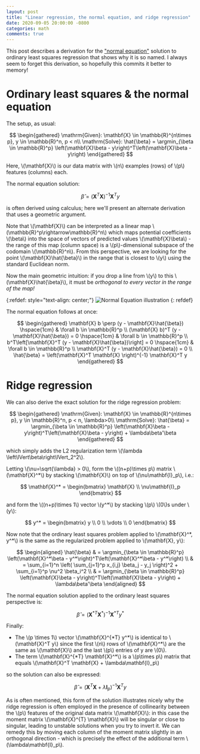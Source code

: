 ```yaml
---
layout: post
title: "Linear regression, the normal equation, and ridge regression"
date: 2020-09-05 20:00:00 -0800
categories: math
comments: true
---
```

This post describes a derivation for the ["normal equation"](https://en.wikipedia.org/wiki/Linear_least_squares) solution to ordinary least squares regression that shows why it is so named. I always seem to forget this derivation, so hopefully this commits it better to memory!

# Ordinary least squares & the normal equation
The setup, as usual:

$$
\begin{gathered}
\mathrm{Given}: \mathbf{X} \in \mathbb{R}^{n\times p}, y \in \mathbb{R}^n, p < n\\
\mathrm{Solve}: \hat{\beta} = \argmin_{\beta \in \mathbb{R}^p} \left(\mathbf{X}\beta - y\right)^T\left(\mathbf{X}\beta - y\right)
\end{gathered}
$$

Here, \\(\mathbf{X}\\) is our data matrix with \\(n\\) examples (rows) of \\(p\\) features (columns) each.

The normal equation solution:

$$ \hat{\beta} = (\mathbf{X}^T\mathbf{X})^{-1}\mathbf{X}^Ty $$

is often derived using calculus; here we'll present an alternate derivation that uses a geometric argument.

Note that \\(\mathbf{X}\\) can be interpreted as a linear map \\(\mathbb{R}^p\rightarrow\mathbb{R}^n\\) which maps potential coefficients \\(\beta\\) into the space of vectors of predicted values \\(\mathbf{X}\beta\\) - the range of this map (column space) is a \\(p\\)-dimensional subspace of the codomain \\(\mathbb{R}^n\\). From this perspective, we are looking for the point \\(\mathbf{X}\hat{\beta}\\) in the range that is closest to \\(y\\) using the standard Euclidean norm.

Now the main geometric intuition: if you drop a line from \\(y\\) to this \\(\mathbf{X}\hat{\beta}\\), it must be *orthogonal to every vector in the range of the map!*

{:refdef: style="text-align: center;"}
![Normal Equation illustration](/blog/assets/img/normal_eq.png)
{: refdef}

The normal equation follows at once:

$$
\begin{gathered}
\mathbf{X} b \perp (y - \mathbf{X}\hat{\beta}) \hspace{1cm} & \forall b \in \mathbb{R}^p \\
(\mathbf{X} b)^T (y - \mathbf{X}\hat{\beta}) = 0 \hspace{1cm} & \forall b \in \mathbb{R}^p \\
b^T\left[\mathbf{X}^T (y - \mathbf{X}\hat{\beta})\right] = 0 \hspace{1cm} & \forall b \in \mathbb{R}^p \\
\mathbf{X}^T (y - \mathbf{X}\hat{\beta}) = 0 \\
\hat{\beta} = \left(\mathbf{X}^T \mathbf{X} \right)^{-1} \mathbf{X}^T y
\end{gathered}
$$

# Ridge regression
We can also derive the exact solution for the ridge regression problem:

$$
\begin{gathered}
\mathrm{Given}: \mathbf{X} \in \mathbb{R}^{n\times p}, y \in \mathbb{R}^n, p < n, \lambda>0\\
\mathrm{Solve}: \hat{\beta} = \argmin_{\beta \in \mathbb{R}^p} \left(\mathbf{X}\beta - y\right)^T\left(\mathbf{X}\beta - y\right) + \lambda\beta'\beta
\end{gathered}
$$

which simply adds the L2 regularization term \\(\lambda \left\lVert\beta\right\lVert_2^2\\).

Letting \\(\nu=\sqrt{\lambda} > 0\\), form the \\((n+p)\times p\\) matrix \\(\mathbf{X}^\*\\) by stacking \\(\mathbf{X}\\) on top of \\(\nu\mathbf{I}_p\\), i.e.:

$$ \mathbf{X}^* = \begin{bmatrix} \mathbf{X} \\ \nu\mathbf{I}_p \end{bmatrix} $$

and form the \\((n+p)\times 1\\) vector \\(y^\*\\) by stacking \\(p\\) \\(0\\)s under \\(y\\):

$$ y^* = \begin{bmatrix} y \\ 0 \\ \vdots \\ 0 \end{bmatrix} $$

Now note that the ordinary least squares problem applied to \\(\mathbf{X}^\*, y^\*\\) is the same as the regularized problem applied to \\(\mathbf{X}, y\\):

$$
\begin{aligned}
\hat{\beta} & = \argmin_{\beta \in \mathbb{R}^p} \left(\mathbf{X}^*\beta - y^*\right)^T\left(\mathbf{X}^*\beta - y^*\right) \\
& = \sum_{i=1}^n \left( \sum_{j=1}^p x_{i,j} \beta_j - y_j \right)^2 + \sum_{i=1}^p \nu^2 \beta_i^2 \\
& = \argmin_{\beta \in \mathbb{R}^p} \left(\mathbf{X}\beta - y\right)^T\left(\mathbf{X}\beta - y\right) + \lambda\beta'\beta
\end{aligned}
$$

The normal equation solution applied to the ordinary least squares perspective is:

$$ \hat{\beta} = \left(\mathbf{X}^{*T} \mathbf{X}^* \right)^{-1} \mathbf{X}^{*T} y^* $$

Finally:
* The \\(p \times 1\\) vector \\(\mathbf{X}^{\*T} y^\*\\) is identical to \\(\mathbf{X}^T y\\) since the first \\(n\\) rows of \\(\mathbf{X}^*\\) are the same as \\(\mathbf{X}\\) and the last \\(p\\) entries of y are \\(0\\).
* The term \\(\mathbf{X}^{\*T} \mathbf{X}^\*\\) is a \\(p\times p\\) matrix that equals \\(\mathbf{X}^T \mathbf{X} + \lambda\mathbf{I}_p\\)

so the solution can also be expressed:

$$ \hat{\beta} = \left(\mathbf{X}^{T} \mathbf{X} + \lambda\mathbf{I}_p \right)^{-1} \mathbf{X}^{T} y $$

As is often mentioned, this form of the solution illustrates nicely why the ridge regression is often employed in the presence of collinearity between the \\(p\\) features of the original data matrix \\(\mathbf{X}\\): in this case the moment matrix \\(\mathbf{X}^{T} \mathbf{X}\\) will be singular or close to singular, leading to unstable solutions when you try to invert it. We can remedy this by moving each column of the moment matrix slightly in an orthogonal direction - which is precisely the effect of the additional term \\(\lambda\mathbf{I}_p\\).